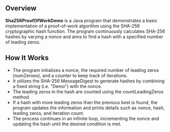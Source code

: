 ## Overview
**Sha256ProofOfWorkDemo** is a Java program that demonstrates a basic implementation of a proof-of-work algorithm using the SHA-256 cryptographic hash function. The program continuously calculates SHA-256 hashes by varying a nonce and aims to find a hash with a specified number of leading zeros.

## How It Works
- The program initializes a nonce, the required number of leading zeros (numZeroes), and a counter to keep track of iterations.
- It utilizes the SHA-256 MessageDigest to generate hashes by combining a fixed string (i.e. "Demo") with the nonce.
- The leading zeros in the hash are counted using the countLeadingZeros method.
- If a hash with more leading zeros than the previous best is found, the program updates the information and prints details such as nonce, hash, leading zeros, and iteration count.
- The process continues in an infinite loop, incrementing the nonce and updating the hash until the desired condition is met.